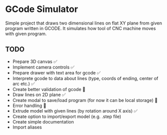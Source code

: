 # GCode Simulator

Simple project that draws two dimensional lines on flat XY plane from given program written in GCODE.
It simulates how tool of CNC machine moves with given program.

## TODO

- Prepare 3D canvas ✅
- Implement camera controls ✅
- Prepare drawer with text area for gcode ✅
- Interprete gcode to data about lines (type, coords of ending, center of arc etc.) ✅
- Create better validation of gcode 🚧
- Draw lines on 2D plane ✅
- Create modal to save/load program (for now it can be local storage) 🚧
- Error handling 🚧
- Extrude model with given lines (by rotation around X axis) ✅
- Create option to import/export model (e.g. .step file)
- Create simple documentation
- Import aliases

